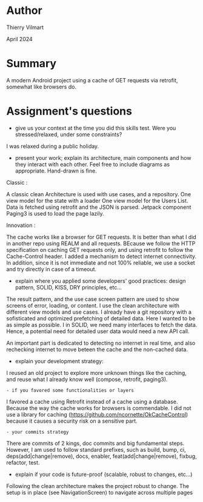 # Author

Thierry Vilmart

April 2024

# Summary

A modern Android project using a cache of GET requests via retrofit, somewhat like browsers do.

# Assignment's questions

- give us your context at the time you did this skills test. Were you stressed/relaxed, under some constraints?

I was relaxed during a public holiday.

- present your work; explain its architecture, main components and how they interact with each other. Feel free to include diagrams as appropriate. Hand-drawn is fine.

Classic :

A classic clean Architecture is used with use cases, and a repository.
One view model for the state with a loader
One view model for the Users List.
Data is fetched using retrofit and the JSON is parsed. Jetpack component Paging3 is used to load the page lazily.

Innovation :

The cache works like a browser for GET requests. It is better than what I did in another repo using REALM and all requests. BEcause we follow the HTTP specification on caching GET requests only,
and using retrofit to follow the Cache-Control header.
I added a mechanism to detect internet connectivity. In addition, since it is not immediate and not 100% reliable, we use a socket and try directly in case of a timeout.

- explain where you applied some developers' good practices: design pattern, SOLID, KISS, DRY principles, etc...

The result pattern, and the use case screen pattern are used to show screens of error, loading, or content.
I use the clean architecture with different view models and use cases.
I already have a git repository with a sofisticated and optimized prefetching of detailed data. Here I wanted to be as simple as possible.
I in SOLID, we need many interfaces to fetch the data. Hence, a potential need for detailed user data would need a new API call.

An important part is dedicated to detecting no internet in real time, and also rechecking internet to move beteen the cache and the non-cached data.

- explain your development strategy:

I reused an old project to explore more unknown things like the caching, and reuse what I already know well (compose, retrofit, paging3).

    - if you favored some functionalities or layers

I favored a cache using Retrofit instead of a cache using a database. Because the way the cache works for browsers is commendable.
I did not use a library for caching (https://github.com/ncornette/OkCacheControl) because it causes a security risk on a sensitive part.

    - your commits strategy

There are commits of 2 kings, doc commits and big fundamental steps.
However, I am used to follow standard prefixes, such as build, bump, ci, deps(add|change|remove), docs, enabler, feat(add|change|remove), fixbug, refactor, test.

- explain if your code is future-proof (scalable, robust to changes, etc...)

Following the clean architecture makes the project robust to change.
The setup is in place (see NavigationScreen) to navigate across multiple pages

